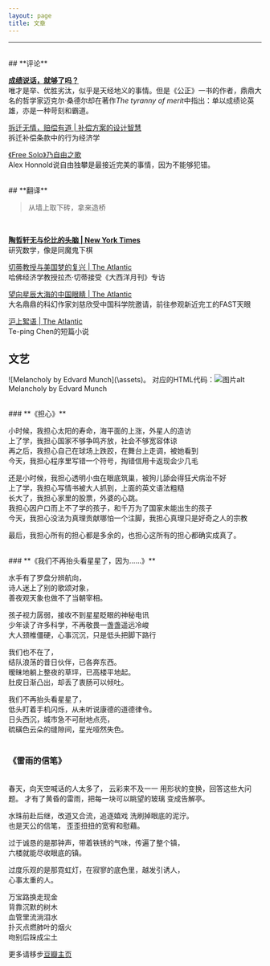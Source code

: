 ```yaml
---
layout: page
title: 文章
---
```

___

<br>
## **评论**
<br>

[**成绩说话，就够了吗？**](https://book.douban.com/review/13580965/)  
唯才是举、优胜劣汰，似乎是天经地义的事情。但是《公正》一书的作者，鼎鼎大名的哲学家迈克尔·桑德尔却在著作*The tyranny of merit*中指出：单以成绩论英雄，亦是一种苛刻和霸道。

[拆迁无情，赔偿有道 | 补偿方案的设计智慧](https://zhuanlan.zhihu.com/p/346351556)  
拆迁补偿条款中的行为经济学

[《Free Solo》乃自由之歌](https://movie.douban.com/review/10251139/)  
Alex Honnold说自由独攀是最接近完美的事情，因为不能够犯错。

<br>
## **翻译**
<br>

> 从墙上取下砖，拿来造桥
<br>

[**陶哲轩无与伦比的头脑 | New York Times**](https://zhuanlan.zhihu.com/p/60879082)  
研究数学，像是同魔鬼下棋

[切蒂教授与美国梦的复兴 | The Atlantic](https://zhuanlan.zhihu.com/p/156046113)  
哈佛经济学教授拉杰·切蒂接受《大西洋月刊》专访

[望向星辰大海的中国眼睛 | The Atlantic](https://zhuanlan.zhihu.com/p/38805430)  
大名鼎鼎的科幻作家刘慈欣受中国科学院邀请，前往参观新近完工的FAST天眼

[沪上絮语 | The Atlantic](https://zhuanlan.zhihu.com/p/498817952)  
Te-ping Chen的短篇小说 

## **文艺**




![Melancholy by Edvard Munch](\assets\)。
对应的HTML代码：<img src="图片链接" alt="图片alt" title="图片title">
Melancholy by Edvard Munch

<br>
### **《担心》**
<br>

小时候，我担心太阳的寿命，海平面的上涨，外星人的造访  
上了学，我担心国家不够争鸣齐放，社会不够宽容体谅  
再之后，我担心自己在球场上跌跤，在舞台上走调，被她看到  
今天，我担心程序里写错一个符号，掏错信用卡返现会少几毛  

还是小时候，我担心透明小虫在眼底筑巢，被狗儿舔会得狂犬病治不好  
上了学，我担心写情书被大人抓到，上面的英文语法粗糙  
长大了，我担心家里的股票，外婆的心跳。  
我担心因户口而上不了学的孩子，和千万为了国家未能出生的孩子  
今天，我担心没法为真理贡献哪怕一个注脚，我担心真理只是好奇之人的宗教  

最后，我担心所有的担心都是多余的，也担心这所有的担心都确实成真了。 
 
<br>
### **《我们不再抬头看星星了，因为……》**
<br>

水手有了罗盘分辨航向，  
诗人迷上了别的歌颂对象，  
善夜观天象也做不了当朝宰相。  

孩子视力孱弱，接收不到星星眨眼的神秘电讯  
少年读了许多科学，不再敬畏一盏盏遥远冷峻  
大人颈椎僵硬，心事沉沉，只是低头把脚下路行  

我们也不在了，  
结队浪荡的昔日伙伴，已各奔东西。  
暧昧地躺上整夜的草坪，已高楼平地起。  
肚皮日渐凸出，却丢了衷肠可以倾吐。  

我们不再抬头看星星了，  
低头盯着手机闪烁，从未听说康德的道德律令。  
日头西沉，城市急不可耐地点亮，  
硫磺色云朵的缝隙间，星光哑然失色。  
<br>
### **《雷雨的信笔》**  
<br>
春天，向天空喊话的人太多了，   
云彩来不及一一 用形状的变换，回答这些大问题。   
才有了黄昏的雷雨，把每一块可以眺望的玻璃 变成告解亭。 

水珠前赴后继，改道又合流，追逐嬉戏 洗刷掉眼底的泥泞。  
也是天公的信笔， 歪歪扭扭的宽宥和慰藉。  

过于诚恳的是那钟声，带着铁锈的气味，传遍了整个镇，   
六楼就能尽收眼底的镇。  

过度乐观的是那霓虹灯，在寂寥的底色里，越发引诱人，   
心事太重的人。  


<p class="message">
  万宝路换走现金 <br>  
  背靠沉默的树木 <br>  
  血管里流淌泪水  <br> 
  扑灭点燃肺叶的烟火  <br>
  吻别后跺成尘土 <br> 
</p>


更多请移步[豆瓣主页](https://www.douban.com/people/Azure_cj/notes?_i=0351161x-y4kfn)
 

